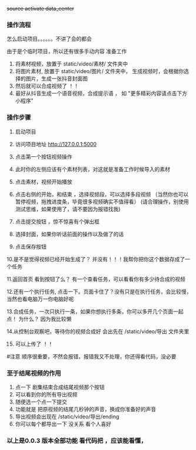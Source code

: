 ~~source activate  data_center~~


### 操作流程
怎么启动项目。。。。。。不讲了会的都会


由于是个临时项目，所以还有很多手动内容
准备工作  
1. 将素材视频，放置于 static/video/素材/   文件夹中
2. 将图片素材, 放置于 static/video/图片/   文件夹中，
 生成视频时，会根据你选择的图片，生成一张抖音封面图
3. 然后就可以合成视频了 ！！
4. 最好从抖音生成一个语音视频，合成提示语 ，
    如 "更多精彩内容请点击下方小程序"
    
    
    
### 操作步骤

1. 启动项目 

2. 访问项目地址  http://127.0.0.1:5000

3. 点击第一个按钮视频操作 

4. 此时你的左侧应该有个素材列表，对这就是准备工作时候导入的素材

5. 点击素材，视频开始播放

6. 点击右侧的开始，和结束 ，选择视频段，可以选择多段视频
（当然你也可以暂停视频，拖拽进度条，毕竟很多视频确实不值得看）
 (请合理操作，别使用测试思维，如果使用了，请不要因为报错找我)

7. 点击提交按钮  ，惊不惊喜有个弹出框

8. 选择封面，如果你听话前面的操作以及做了的话

9. 点击保存按钮  

10.是不是觉得视频已经开始生成了？ 并没有！！！我帮你把你这个数据存成了一个任务

11.返回首页 看到按钮了么？ 有一个查看任务，可以看看你有多少待合成的视频

12.还有一个执行任务, 点击一下。页面卡住了？没有只是在执行任务，会比较慢，当然也看电脑万一你电脑好呢

13.合成任务，一次只执行一条，如果你想执行多条，你可以多开几个页面一起点！ 为什么？ 因为我比较懒

14.从控制台观察吧，等待你的视频合成好 会出先在 /static/video/导出 文件夹里

15. 可以上传了   ！！

#注意 顺序很重要，不然会报错，报错我又不处理，你还得看代码，没必要

### 至于结尾视频的作用

1. 点一下  剧集结束合成结尾视频那个按钮
2. 可以看到你的所有导出视频 
3. 随便选一个点一下提交 
4. 功能就是 把原视频的结尾几秒钟的声音，换成你准备好的声音  
5. 导出视频会出现在 /static/video/导出/ending 
6. 你可以每个都导出一下 没关系 看个人喜好



### 以上是0.0.3 版本全部功能  看代码把 ，应该能看懂，
